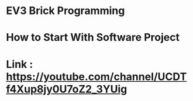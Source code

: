 # EV3 Brick Programming
# How to Start With Software Project
# Link : https://youtube.com/channel/UCDTf4Xup8jy0U7oZ2_3YUig 
